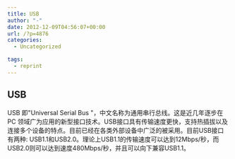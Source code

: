 ```yaml
---
title: USB
author: "-"
date: 2012-12-09T04:56:07+00:00
url: /?p=4876
categories:
  - Uncategorized

tags:
  - reprint
---
```

## USB
USB 即"Universal Serial Bus "，中文名称为通用串行总线。这是近几年逐步在PC 领域广为应用的新型接口技术。USB接口具有传输速度更快，支持热插拔以及连接多个设备的特点。目前已经在各类外部设备中广泛的被采用。目前USB接口有两种: USB1.1和USB2.0。理论上USB1.1的传输速度可以达到12Mbps/秒，而USB2.0则可以达到速度480Mbps/秒，并且可以向下兼容USB1.1。